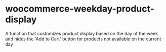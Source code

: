 # woocommerce-weekday-product-display
A function that customizes product display based on the day of the week and hides the 'Add to Cart' button for products not available on the current day
